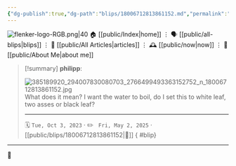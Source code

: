 ```yaml
---
{"dg-publish":true,"dg-path":"blips/18006712813861152.md","permalink":"/blips/18006712813861152/","title":"philipp on instagram @ 2023-10-03","created":"2023-10-03T08:58:00","updated":"2025-05-02T17:43:08"}
---
```



<div class="transclusion internal-embed is-loaded"><div class="markdown-embed">




![flenker-logo-RGB.png|40](/img/user/attachments/flenker-logo-RGB.png)
🏠 [[public/Index\|home]]  ⋮ 🗣️ [[public/all-blips\|blips]] ⋮  📝 [[public/All Articles\|articles]]  ⋮ 🕰️ [[public/now\|now]] ⋮ 🪪 [[public/About Me\|about me]]


</div></div>


> [!summary] **philipp**:
>
> ![385189920_294007830080703_2766499493363152752_n_18006712813861152.jpg](/img/user/attachments/385189920_294007830080703_2766499493363152752_n_18006712813861152.jpg)
> What does it mean? I want the water to boil, do I set this to white leaf, two asses or black leaf?
> - - -
>
> 🗓️ <code>Tue, Oct 3, 2023</code>  · ✏️ <code> Fri, May 2, 2025</code>  · [[public/blips/18006712813861152\|🔗]]
{ #blip}


- - -

 👾
